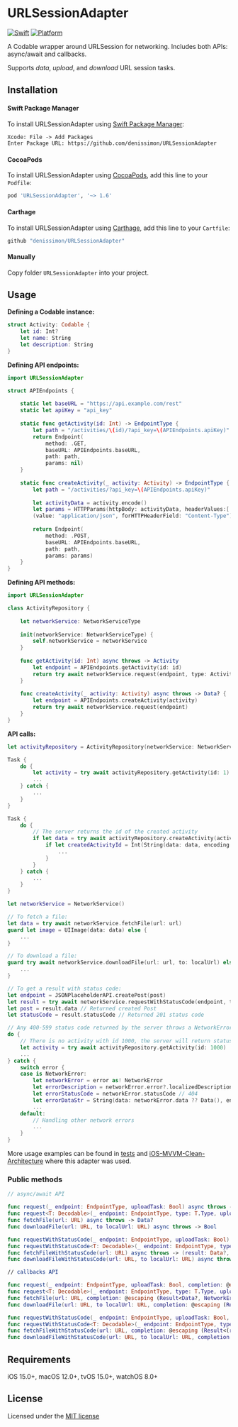# URLSessionAdapter

[![Swift](https://img.shields.io/badge/Swift-5-orange.svg?style=flat)](https://swift.org)
[![Platform](https://img.shields.io/badge/platform-iOS%20%7C%20macOS%20%7C%20watchOS%20%7C%20tvOS-lightgrey.svg)](https://developer.apple.com/swift/)

A Codable wrapper around URLSession for networking. Includes both APIs: async/await and callbacks. 

Supports _data_, _upload_, and _download_ URL session tasks.

Installation
------------

#### Swift Package Manager

To install URLSessionAdapter using [Swift Package Manager](https://swift.org/package-manager):

```txt
Xcode: File -> Add Packages
Enter Package URL: https://github.com/denissimon/URLSessionAdapter
```

#### CocoaPods

To install URLSessionAdapter using [CocoaPods](https://cocoapods.org), add this line to your `Podfile`:

```ruby
pod 'URLSessionAdapter', '~> 1.6'
```

#### Carthage

To install URLSessionAdapter using [Carthage](https://github.com/Carthage/Carthage), add this line to your `Cartfile`:

```ruby
github "denissimon/URLSessionAdapter"
```

#### Manually

Copy folder `URLSessionAdapter` into your project.

Usage
-----

**Defining a Codable instance:**

```swift
struct Activity: Codable {
    let id: Int?
    let name: String
    let description: String
}
```

**Defining API endpoints:**

```swift
import URLSessionAdapter

struct APIEndpoints {
    
    static let baseURL = "https://api.example.com/rest"
    static let apiKey = "api_key"
    
    static func getActivity(id: Int) -> EndpointType {
        let path = "/activities/\(id)/?api_key=\(APIEndpoints.apiKey)"        
        return Endpoint(
            method: .GET,
            baseURL: APIEndpoints.baseURL,
            path: path,
            params: nil)
    }
    
    static func createActivity(_ activity: Activity) -> EndpointType {
        let path = "/activities/?api_key=\(APIEndpoints.apiKey)"
        
        let activityData = activity.encode()
        let params = HTTPParams(httpBody: activityData, headerValues:[
        (value: "application/json", forHTTPHeaderField: "Content-Type")])
        
        return Endpoint(
            method: .POST,
            baseURL: APIEndpoints.baseURL,
            path: path,
            params: params)
    }
}
```

**Defining API methods:**

```swift
import URLSessionAdapter

class ActivityRepository {
    
    let networkService: NetworkServiceType
    
    init(networkService: NetworkServiceType) {
        self.networkService = networkService
    }
    
    func getActivity(id: Int) async throws -> Activity
        let endpoint = APIEndpoints.getActivity(id: id)
        return try await networkService.request(endpoint, type: Activity.self)
    }
    
    func createActivity(_ activity: Activity) async throws -> Data? {
        let endpoint = APIEndpoints.createActivity(activity)
        return try await networkService.request(endpoint)
    }
}
```

**API calls:**

```swift
let activityRepository = ActivityRepository(networkService: NetworkService())

Task {
    do {
        let activity = try await activityRepository.getActivity(id: 1) // -> Activity
        ...
    } catch {
        ...
    }
}

Task {
    do {
        // The server returns the id of the created activity
        if let data = try await activityRepository.createActivity(activity) { // -> Data?
            if let createdActivityId = Int(String(data: data, encoding: .utf8) ?? "") {
                ...
            }
        }
    } catch {
        ...
    }
}
```

```swift
let networkService = NetworkService()

// To fetch a file:
let data = try await networkService.fetchFile(url: url)
guard let image = UIImage(data: data) else {
    ...
}

// To download a file:
guard try await networkService.downloadFile(url: url, to: localUrl) else {
    ...
}
```

```swift
// To get a result with status code:
let endpoint = JSONPlaceholderAPI.createPost(post)
let result = try await networkService.requestWithStatusCode(endpoint, type: Post.self)
let post = result.data // Returned created Post
let statusCode = result.statusCode // Returned 201 status code
```

```swift
// Any 400-599 status code returned by the server throws a NetworkError:
do {
    // There is no activity with id 1000, the server will return status code 404
    let activity = try await activityRepository.getActivity(id: 1000)
    ...
} catch {
    switch error {
    case is NetworkError:
        let networkError = error as! NetworkError
        let errorDescription = networkError.error?.localizedDescription
        let errorStatusCode = networkError.statusCode // 404
        let errorDataStr = String(data: networkError.data ?? Data(), encoding: .utf8)!
        ...
    default:
        // Handling other network errors
        ...
    }
}
```
        
More usage examples can be found in [tests](https://github.com/denissimon/URLSessionAdapter/tree/main/Tests/URLSessionAdapterTests) and [iOS-MVVM-Clean-Architecture](https://github.com/denissimon/iOS-MVVM-Clean-Architecture) where this adapter was used.

### Public methods

```swift
// async/await API

func request(_ endpoint: EndpointType, uploadTask: Bool) async throws -> Data
func request<T: Decodable>(_ endpoint: EndpointType, type: T.Type, uploadTask: Bool) async throws -> T
func fetchFile(url: URL) async throws -> Data?
func downloadFile(url: URL, to localUrl: URL) async throws -> Bool

func requestWithStatusCode(_ endpoint: EndpointType, uploadTask: Bool) async throws -> (result: Data, statusCode: Int?)
func requestWithStatusCode<T: Decodable>(_ endpoint: EndpointType, type: T.Type, uploadTask: Bool) async throws -> (result: T, statusCode: Int?)
func fetchFileWithStatusCode(url: URL) async throws -> (result: Data?, statusCode: Int?)
func downloadFileWithStatusCode(url: URL, to localUrl: URL) async throws -> (result: Bool, statusCode: Int?)

// callbacks API

func request(_ endpoint: EndpointType, uploadTask: Bool, completion: @escaping (Result<Data?, NetworkError>) -> Void) -> NetworkCancellable?
func request<T: Decodable>(_ endpoint: EndpointType, type: T.Type, uploadTask: Bool, completion: @escaping (Result<T, NetworkError>) -> Void) -> NetworkCancellable?
func fetchFile(url: URL, completion: @escaping (Result<Data?, NetworkError>) -> Void) -> NetworkCancellable?
func downloadFile(url: URL, to localUrl: URL, completion: @escaping (Result<Bool, NetworkError>) -> Void) -> NetworkCancellable?

func requestWithStatusCode(_ endpoint: EndpointType, uploadTask: Bool, completion: @escaping (Result<(result: Data?, statusCode: Int?), NetworkError>) -> Void) -> NetworkCancellable?
func requestWithStatusCode<T: Decodable>(_ endpoint: EndpointType, type: T.Type, uploadTask: Bool, completion: @escaping (Result<(result: T, statusCode: Int?), NetworkError>) -> Void) -> NetworkCancellable?
func fetchFileWithStatusCode(url: URL, completion: @escaping (Result<(result: Data?, statusCode: Int?), NetworkError>) -> Void) -> NetworkCancellable?
func downloadFileWithStatusCode(url: URL, to localUrl: URL, completion: @escaping (Result<(result: Bool, statusCode: Int?), NetworkError>) -> Void) -> NetworkCancellable?
```

Requirements
------------

iOS 15.0+, macOS 12.0+, tvOS 15.0+, watchOS 8.0+

License
-------

Licensed under the [MIT license](https://github.com/denissimon/URLSessionAdapter/blob/main/LICENSE)
